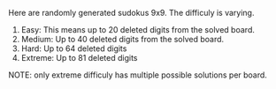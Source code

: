 Here are randomly generated sudokus 9x9. The difficuly is varying. 
1. Easy: This means up to 20 deleted digits from the solved board.
2. Medium: Up to 40 deleted digits from the solved board.
3. Hard: Up to 64 deleted digits
4. Extreme: Up to 81 deleted digits

NOTE: only extreme difficuly has multiple possible solutions per board.